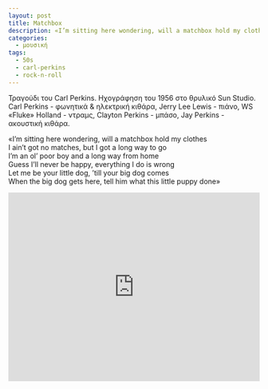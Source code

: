 ```yaml
---
layout: post
title: Matchbox
description: «I’m sitting here wondering, will a matchbox hold my clothes.»
categories:
  - μουσική
tags: 
  - 50s
  - carl-perkins
  - rock-n-roll
---
```


Τραγούδι του Carl Perkins. Ηχογράφηση του 1956 στο θρυλικό Sun Studio. Carl Perkins - φωνητικά & ηλεκτρική κιθάρα, Jerry Lee Lewis - πιάνο, WS «Fluke» Holland - ντραμς, Clayton Perkins - μπάσο, Jay Perkins - ακουστική κιθάρα.

«I’m sitting here wondering, will a matchbox hold my clothes  
I ain’t got no matches, but I got a long way to go  
I’m an ol’ poor boy and a long way from home  
Guess I’ll never be happy, everything I do is wrong  
Let me be your little dog, ’till your big dog comes  
When the big dog gets here, tell him what this little puppy done»

<div class="yt-video" style="position:relative;height:0;padding-bottom:75.0%"><iframe src="https://www.youtube.com/embed/PYH_SS_aYtA?ecver=2" width="480" height="360" frameborder="0" style="position:absolute;width:100%;height:100%;left:0" allowfullscreen></iframe></div>
